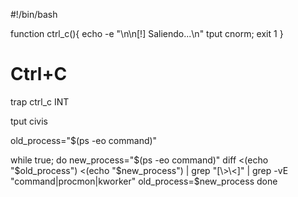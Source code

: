 #!/bin/bash

function ctrl_c(){
	echo -e "\n\n[!] Saliendo...\n"
	tput cnorm; exit 1
}

# Ctrl+C 
trap ctrl_c INT

tput civis

old_process="$(ps -eo command)"

while true; do
	new_process="$(ps -eo command)"
	diff <(echo "$old_process") <(echo "$new_process") | grep "[\>\<]" | grep -vE "command|procmon|kworker"
	old_process=$new_process
done
